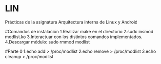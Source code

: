 # LIN
Prácticas de la asignatura Arquitectura interna de Linux y Android

#Comandos de instalación
1.Realizar make en el directorio
2.sudo insmod modlist.ko
3.Interactuar con los distintos comandos implementados.
4.Descargar módulo: sudo rmmod modlist

#Parte 0
1.echo add <numero entero> > /proc/modlist 
2.echo remove <numero entero> > /proc/modlist
3.echo cleanup > /proc/modlist

